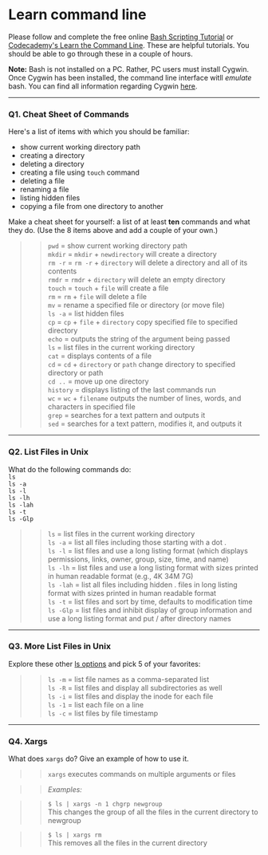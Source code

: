 # Learn command line

Please follow and complete the free online [Bash Scripting Tutorial](https://ryanstutorials.net/bash-scripting-tutorial/) or [Codecademy's Learn the Command Line](https://www.codecademy.com/learn/learn-the-command-line). These are helpful tutorials. You should be able to go through these in a couple of hours.

**Note:** Bash is not installed on a PC. Rather, PC users must install Cygwin. Once Cygwin has been installed, the command line interface witll _emulate_ bash. You can find all information regarding Cygwin [here](https://www.cygwin.com/).

---

### Q1.  Cheat Sheet of Commands  

Here's a list of items with which you should be familiar:  
* show current working directory path
* creating a directory
* deleting a directory
* creating a file using `touch` command
* deleting a file
* renaming a file
* listing hidden files
* copying a file from one directory to another

Make a cheat sheet for yourself: a list of at least **ten** commands and what they do.  (Use the 8 items above and add a couple of your own.)  

> > `pwd` = show current working directory path  
> > `mkdir` = `mkdir` + `newdirectory` will create a directory  
> > `rm -r` = `rm -r` + `directory` will delete a directory and all of its contents  
> > `rmdr` = `rmdr` + `directory` will delete an empty directory  
> > `touch` = `touch` + `file` will create a file  
> > `rm` = `rm` + `file` will delete a file  
> > `mv` = rename a specified file or directory (or move file)  
> > `ls -a` = list hidden files  
> > `cp` = `cp` + `file` + `directory` copy specified file to specified directory  
> > `echo` = outputs the string of the argument being passed  
> > `ls` = list files in the current working directory  
> > `cat` = displays contents of a file  
> > `cd` = `cd` + `directory` or `path` change directory to specified directory or path  
> > `cd ..` = move up one directory  
> > `history` = displays listing of the last commands run  
> > `wc` = `wc` + `filename` outputs the number of lines, words, and characters in specified file  
> > `grep` = searches for a text pattern and outputs it  
> > `sed` = searches for a text pattern, modifies it, and outputs it  

---

### Q2.  List Files in Unix   

What do the following commands do:  
`ls`  
`ls -a`  
`ls -l`  
`ls -lh`  
`ls -lah`  
`ls -t`  
`ls -Glp`  

> > `ls` = list files in the current working directory  
> > `ls -a` = list all files including those starting with a dot .  
> > `ls -l` = list files and use a long listing format (which displays permissions, links, owner, group, size, time, and name)  
> > `ls -lh` = list files and use a long listing format with sizes printed in human readable format (e.g., 4K 34M 7G)  
> > `ls -lah` = list all files including hidden . files in long listing format with sizes printed in human readable format  
> > `ls -t` = list files and sort by time, defaults to modification time  
> > `ls -Glp` = list files and inhibit display of group information and use a long listing format and put / after directory names  

---

### Q3.  More List Files in Unix  

Explore these other [ls options](http://www.techonthenet.com/unix/basic/ls.php) and pick 5 of your favorites:

> > `ls -m` = list file names as a comma-separated list  
> > `ls -R` = list files and display all subdirectories as well  
> > `ls -i` = list files and display the inode for each file  
> > `ls -1` = list each file on a line  
> > `ls -c` = list files by file timestamp  

---

### Q4.  Xargs   

What does `xargs` do? Give an example of how to use it.

> > `xargs` executes commands on multiple arguments or files  

> > *Examples:*  

> > `$ ls | xargs -n 1 chgrp newgroup`  
> > This changes the group of all the files in the current directory to newgroup  

> > `$ ls | xargs rm`  
> > This removes all the files in the current directory  
